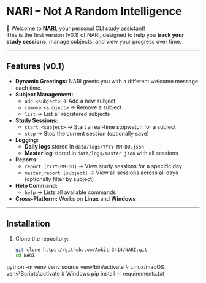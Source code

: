 # NARI – Not A Random Intelligence

👋 Welcome to **NARI**, your personal CLI study assistant!  
This is the first version (v0.1) of NARI, designed to help you **track your study sessions**, manage subjects, and view your progress over time.

---

## Features (v0.1)

- **Dynamic Greetings:** NARI greets you with a different welcome message each time.  
- **Subject Management:**  
  - `add <subject>` → Add a new subject  
  - `remove <subject>` → Remove a subject  
  - `list` → List all registered subjects  
- **Study Sessions:**  
  - `start <subject>` → Start a real-time stopwatch for a subject  
  - `stop` → Stop the current session (optionally save)  
- **Logging:**  
  - **Daily logs** stored in `data/logs/YYYY-MM-DD.json`  
  - **Master log** stored in `data/logs/master.json` with all sessions  
- **Reports:**  
  - `report [YYYY-MM-DD]` → View study sessions for a specific day  
  - `master_report [subject]` → View all sessions across all days (optionally filter by subject)  
- **Help Command:**  
  - `help` → Lists all available commands  
- **Cross-Platform:** Works on **Linux** and **Windows**  

---

## Installation

1. Clone the repository:  
   ```bash
   git clone https://github.com/Ankit-3414/NARI.git
   cd NARI
python -m venv venv
source venv/bin/activate  # Linux/macOS
venv\Scripts\activate     # Windows
pip install -r requirements.txt
